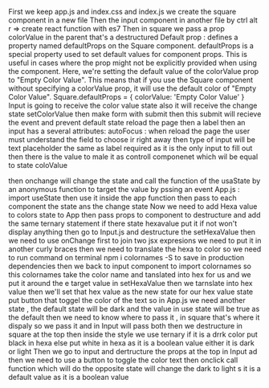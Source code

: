 First we keep app.js and index.css and index.js
 we create the square component in a new file 
Then the input component in another file by ctrl alt r => create react function with es7
Then in square we pass a prop colorValue in the parent that's a destructured 
Default prop : defines a property named defaultProps on the Square component. defaultProps is a special property used to set default values for component props. This is useful in cases where the prop might not be explicitly provided when using the component.
Here, we're setting the default value of the colorValue prop to "Empty Color Value". This means that if you use the Square component without specifying a colorValue prop, it will use the default color of "Empty Color Value".
Square.defaultProps = {
  colorValue: 'Empty Color Value'
}
Input is going to receive the color value state  also it will receive the change state setColorValue 
then make form with submit then this submit will recieve the event and prevent default state reload the page 
then a label 
then an input has a several attributes: 
autoFocus : when reload the page the user must understand the field to choose ir right away then 
type of input will be text 
placeholder the same as label
required as it is the only input to fill out 
then there is the value to male it as controll componenet which wil be equal to state coloValue 

then onchange will change the state and call the function of the usaState by an anonymous function to target the value by pssing an event 
App.js : import useState then use it inside the app function then pass to each component the state ans the change state 
Now we need to add Hexa value to colors state to App 
then pass props to component to destructure and add the same ternary statement if there state hexavalue put it if not won't display anything
then go to Input.js and destructure the setHexaValue then we need to use onChange first to join two jsx expresions we need to put it in another curly braces 
then we need to translate the hexa to color so we need to run command on terminal npm i colornames -S to save in production dependencies then we back to input component to import colornames so this colornames take the color name and tanslated into hex for us and we put it around the e target value in setHexaValue then we tarnslate into hex value then we'll set that hex value as the new state for our hex value state 
put button that toggel the color of the text so in App.js we need another state , the default state will be dark and the value in use state will be true  as the default
then we need to know where to pass it , in square that's where it dispaly so we pass it and in Input will pass both
then we destructure in square at the top then inside the style we use ternary if it is a drrk color put black in hexa else put white in hexa as it is a boolean value either it is dark or light 
Then we go to input and dertructure the props at the top in Input ad then we need to use a button to toggle the color text then onclick call function which will do the opposite state will change the dark to light s it is a default value  as it is a boolean value  